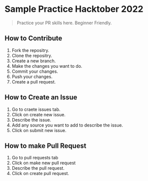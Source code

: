 # Sample Practice Hacktober 2022

> Practice your PR skills here.
> Beginner Friendly.

## How to Contribute
1. Fork the repositry.
2. Clone the repositry.
3. Create a new branch.
4. Make the changes you want to do.
5. Commit your changes.
6. Push your changes.
7. Create a pull request.

## How to Create an Issue
1. Go to craete issues tab.
2. Click on create new issue.
3. Describe the issue.
4. Add any source you want to add to describe the issue.
5. Click on submit new issue.


## How to make Pull Request
1. Go to pull requests tab
2. Click on make new pull request
3. Describe the pull request.
4. Click on create pull request.
